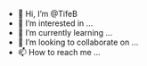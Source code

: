 - 👋 Hi, I’m @TifeB
- 👀 I’m interested in ...
- 🌱 I’m currently learning ...
- 💞️ I’m looking to collaborate on ...
- 📫 How to reach me ...

<!---
TifeB/TifeB is a ✨ special ✨ repository because its `README.md` (this file) appears on your GitHub profile.
You can click the Preview link to take a look at your changes.
--->
